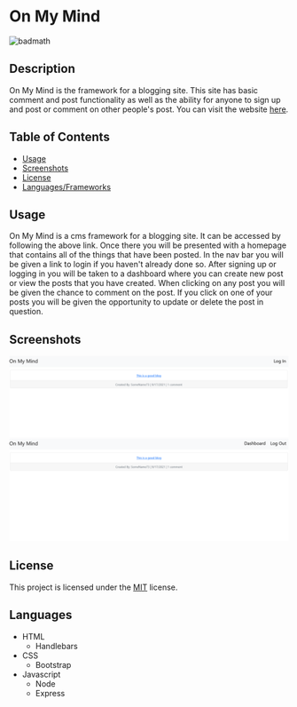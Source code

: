 # On My Mind

![badmath](https://img.shields.io/badge/License-MIT-informational)

## Description

On My Mind is the framework for a blogging site. This site has basic comment and post functionality as well as the ability for anyone to sign up and post or comment on other people's post. You can visit the website [here](https://on-my-mind-blog.herokuapp.com/).

## Table of Contents

* [Usage](#usage)
* [Screenshots](#screenshots)
* [License](#license)
* [Languages/Frameworks](#languages)

## Usage

On My Mind is a cms framework for a blogging site. It can be accessed by following the above link. Once there you will be presented with a homepage that contains all of the things that have been posted. In the nav bar you will be given a link to login if you haven't already done so. After signing up or logging in you will be taken to a dashboard where you can create new post or view the posts that you have created. When clicking on any post you will be given the chance to comment on the post. If you click on one of your posts you will be given the opportunity to update or delete the post in question.

## Screenshots

![Alt text](./assets/images/screenshot-one.png)
![Alt text](./assets/images/screenshot-two.png)

## License

This project is licensed under the [MIT](LICENSE) license.

## Languages

* HTML
    * Handlebars
* CSS
    * Bootstrap
* Javascript
    * Node
    * Express
